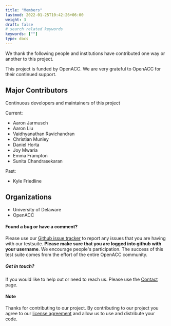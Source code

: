 ```yaml
---
title: "Members"
lastmod: 2022-01-25T10:42:26+06:00
weight: 3
draft: false
# search related keywords
keywords: [""]
type: docs
---
```


We thank the following people and institutions have contributed one way or another to this project.

This project is funded by OpenACC. We are very grateful to OpenACC for their continued support.

## Major Contributors
Continuous developers and maintainers of this project

Current:
* Aaron Jarmusch
* Aaron Liu 
* Vaidhyanathan Ravichandran 
* Christian Munley 
* Daniel Horta
* Joy Mwaria
* Emma Frampton
* Sunita Chandrasekaran

Past:
* Kyle Friedline

## Organizations

* University of Delaware
* OpenACC

#### Found a bug or have a comment?

Please use our [Github issue tracker](https://github.com/OpenACCUserGroup/OpenACCV-V/issues) to report any issues that you are having with our testsuite. **Please make sure that you are logged into github with your username**. We encourage people's participation. The success of this test suite comes from the effort of the entire OpenACC community.

##### Get in touch?

If you would like to help out or need to reach us. Please use the [Contact](/contact) page. 

#### Note

Thanks for contributing to our project. By contributing to our project you agree to our [license agreement](/license) and allow us to use and distribute your code.
